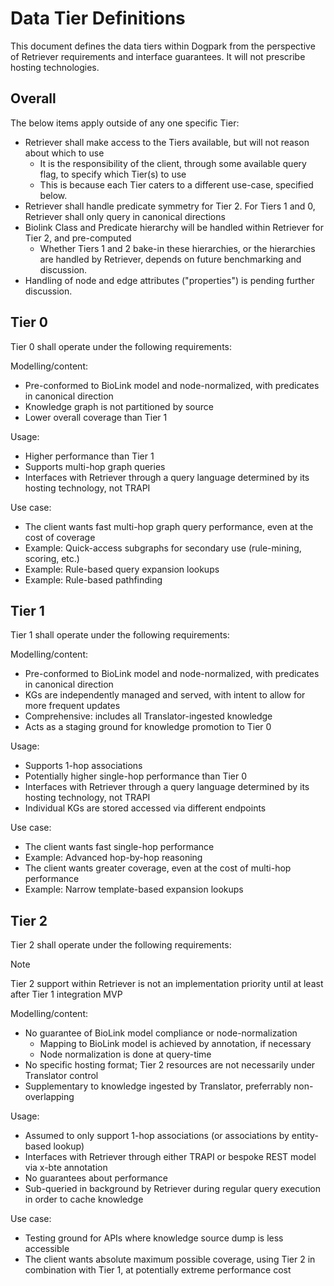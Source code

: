 # Data Tier Definitions

This document defines the data tiers within Dogpark from the perspective of Retriever requirements and interface guarantees.
It will not prescribe hosting technologies.

## Overall

The below items apply outside of any one specific Tier:

- Retriever shall make access to the Tiers available, but will not reason about which to use
  - It is the responsibility of the client, through some available query flag, to specify which Tier(s) to use
  - This is because each Tier caters to a different use-case, specified below.
- Retriever shall handle predicate symmetry for Tier 2. For Tiers 1 and 0, Retriever shall only query in canonical directions
- Biolink Class and Predicate hierarchy will be handled within Retriever for Tier 2, and pre-computed
  - Whether Tiers 1 and 2 bake-in these hierarchies, or the hierarchies are handled by Retriever, depends on future benchmarking and discussion.
- Handling of node and edge attributes ("properties") is pending further discussion.

## Tier 0

Tier 0 shall operate under the following requirements:

Modelling/content:

- Pre-conformed to BioLink model and node-normalized, with predicates in canonical direction
- Knowledge graph is not partitioned by source
- Lower overall coverage than Tier 1

Usage:

- Higher performance than Tier 1
- Supports multi-hop graph queries
- Interfaces with Retriever through a query language determined by its hosting technology, not TRAPI

Use case:

- The client wants fast multi-hop graph query performance, even at the cost of coverage
- Example: Quick-access subgraphs for secondary use (rule-mining, scoring, etc.)
- Example: Rule-based query expansion lookups
- Example: Rule-based pathfinding

## Tier 1

Tier 1 shall operate under the following requirements:

Modelling/content:

- Pre-conformed to BioLink model and node-normalized, with predicates in canonical direction
- KGs are independently managed and served, with intent to allow for more frequent updates
- Comprehensive: includes all Translator-ingested knowledge
- Acts as a staging ground for knowledge promotion to Tier 0

Usage:

- Supports 1-hop associations
- Potentially higher single-hop performance than Tier 0
- Interfaces with Retriever through a query language determined by its hosting technology, not TRAPI
- Individual KGs are stored accessed via different endpoints

Use case:

- The client wants fast single-hop performance
- Example: Advanced hop-by-hop reasoning
- The client wants greater coverage, even at the cost of multi-hop performance
- Example: Narrow template-based expansion lookups

## Tier 2

Tier 2 shall operate under the following requirements:

> [!NOTE]
> Tier 2 support within Retriever is not an implementation priority until at least after Tier 1 integration MVP

Modelling/content:

- No guarantee of BioLink model compliance or node-normalization
  - Mapping to BioLink model is achieved by annotation, if necessary
  - Node normalization is done at query-time
- No specific hosting format; Tier 2 resources are not necessarily under Translator control
- Supplementary to knowledge ingested by Translator, preferrably non-overlapping

Usage:

- Assumed to only support 1-hop associations (or associations by entity-based lookup)
- Interfaces with Retriever through either TRAPI or bespoke REST model via x-bte annotation
- No guarantees about performance
- Sub-queried in background by Retriever during regular query execution in order to cache knowledge

Use case:

- Testing ground for APIs where knowledge source dump is less accessible
- The client wants absolute maximum possible coverage, using Tier 2 in combination with Tier 1, at potentially extreme performance cost
